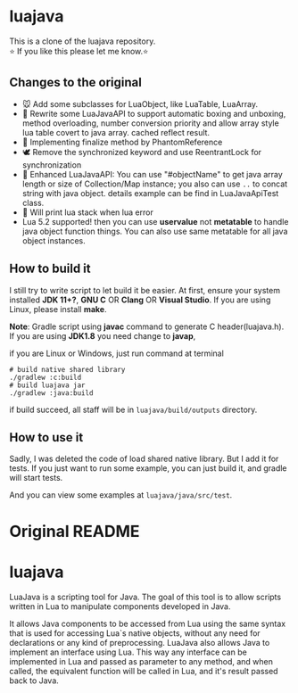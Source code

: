 # luajava

This is a clone of the luajava repository.  
⭐ If you like this please let me know.⭐

## Changes to the original

* 🐭 Add some subclasses for LuaObject, like LuaTable, LuaArray.
* 🐸 Rewrite some LuaJavaAPI to support automatic boxing and unboxing, 
method overloading, number conversion priority and allow array style lua table 
covert to java array. cached reflect result.
* 🦝 Implementing finalize method by PhantomReference
* 🕊️ Remove the synchronized keyword and use ReentrantLock for synchronization
* 🐹 Enhanced LuaJavaAPI: You can use "#objectName" to get java array length or
size of Collection/Map instance; you also can use `..` to concat string with
java object. details example can be find in LuaJavaApiTest class.
* 🐼 Will print lua stack when lua error
* Lua 5.2 supported! then you can use **uservalue** not **metatable** to handle
java object function things. You can also use same metatable for all java
object instances.

 
## How to build it

I still try to write script to let build it be easier. 
At first, ensure your system installed **JDK 11+?**, **GNU C** OR **Clang** OR **Visual Studio**.
If you are using Linux, please install **make**.

**Note**: Gradle script using **javac** command to generate C header(luajava.h). If you are using **JDK1.8** you need change to **javap**, 

if you are Linux or Windows, just run command at terminal
```
# build native shared library
./gradlew :c:build 
# build luajava jar
./gradlew :java:build
```

if build succeed, all staff will be in `luajava/build/outputs` directory. 

## How to use it

Sadly, I was deleted the code of load shared native library. But I add it for tests.
If you just want to run some example, you can just build it, and gradle will start tests.

And you can view some examples at `luajava/java/src/test`.

# Original README

luajava
=======

LuaJava is a scripting tool for Java. The goal of this tool is to allow scripts written in Lua to manipulate components developed in Java. 

It allows Java components to be accessed from Lua using the same syntax that is used for accessing Lua`s native objects, without any need 
for declarations or any kind of preprocessing.  LuaJava also allows Java to implement an interface using Lua. This way any interface can be
implemented in Lua and passed as parameter to any method, and when called, the equivalent function will be called in Lua, and it's result 
passed back to Java.

